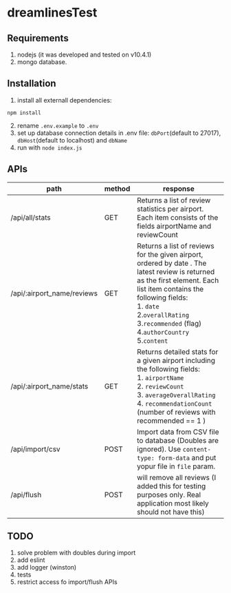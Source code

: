 # dreamlinesTest

## Requirements
1. nodejs (it was developed and tested on v10.4.1)
2. mongo database.

## Installation

1. install all externall dependencies:
```
npm install
```
2. rename `.env.example` to `.env`
3. set up database connection details in .env file: `dbPort`(default to 27017), `dbHost`(default to localhost) and `dbName`
4. run with `node index.js`

## APIs
path | method | response
-----|--------|---------
/api/all/stats | GET | Returns a list of review statistics per airport. Each item consists of the fields airportName and reviewCount
/api/:airport_name/reviews | GET | Returns a list of reviews for the given airport, ordered by date . The latest review is returned as the first element. Each list item contains the following fields:<br> 1. `date`<br>2.`overallRating`<br>3.`recommended` (flag)<br>4.`authorCountry`<br>5.`content`
/api/:airport_name/stats | GET | Returns detailed stats for a given airport including the following fields: <br>1. `airportName` <br>2. `reviewCount`<br>3. `averageOverallRating`<br>4. `recommendationCount` (number of reviews with recommended == 1 )
/api/import/csv | POST | Import data from CSV file to database (Doubles are ignored). Use `content-type: form-data` and put yopur file in `file` param.
/api/flush | POST | will remove all reviews (I added this for testing purposes only. Real application most likely should not have this)

## TODO
1. solve problem with doubles during import
2. add eslint
3. add logger (winston)
4. tests
5. restrict access fo import/flush APIs